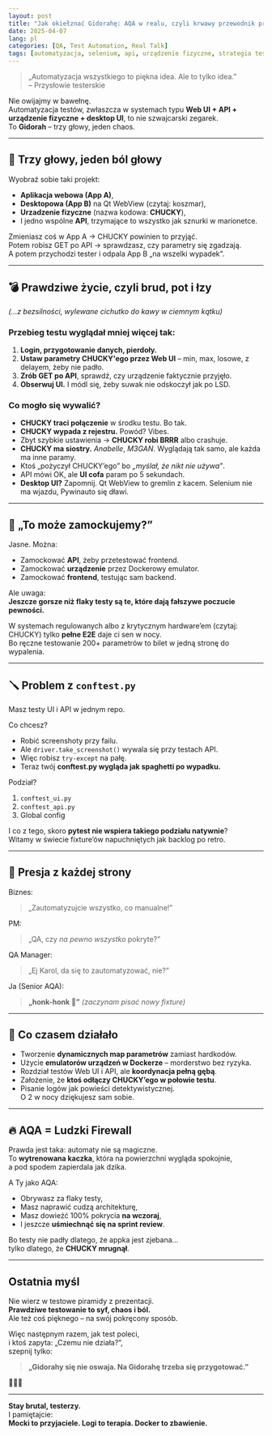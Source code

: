 ```yaml
---
layout: post
title: "Jak okiełznać Gidorahę: AQA w realu, czyli krwawy przewodnik przetrwania"
date: 2025-04-07
lang: pl
categories: [QA, Test Automation, Real Talk]
tags: [automatyzacja, selenium, api, urządzenie fizyczne, strategia testów, mocki, flaky]
---
```


> „Automatyzacja wszystkiego to piękna idea. Ale to tylko idea.”  
> – Przysłowie testerskie

Nie owijajmy w bawełnę.  
Automatyzacja testów, zwłaszcza w systemach typu **Web UI + API + urządzenie fizyczne + desktop UI**, to nie szwajcarski zegarek.  
To **Gidorah** – trzy głowy, jeden chaos.  

---

## 🐉 Trzy głowy, jeden ból głowy

Wyobraź sobie taki projekt:
- **Aplikacja webowa (App A)**,
- **Desktopowa (App B)** na Qt WebView (czytaj: koszmar),
- **Urzadzenie fizyczne** (nazwa kodowa: **CHUCKY**),
- I jedno wspólne **API**, trzymające to wszystko jak sznurki w marionetce.

Zmieniasz coś w App A → CHUCKY powinien to przyjąć.  
Potem robisz GET po API → sprawdzasz, czy parametry się zgadzają.  
A potem przychodzi tester i odpala App B „na wszelki wypadek”.

---

## 💣 Prawdziwe życie, czyli brud, pot i łzy  
*(...z bezsilności, wylewane cichutko do kawy w ciemnym kątku)*

### Przebieg testu wyglądał mniej więcej tak:

1. **Login, przygotowanie danych, pierdoły.**
2. **Ustaw parametry CHUCKY'ego przez Web UI** – min, max, losowe, z delayem, żeby nie padło.
3. **Zrób GET po API**, sprawdź, czy urządzenie faktycznie przyjęło.
4. **Obserwuj UI.** I módl się, żeby suwak nie odskoczył jak po LSD.

### Co mogło się wywalić?

- **CHUCKY traci połączenie** w środku testu. Bo tak.
- **CHUCKY wypada z rejestru.** Powód? Vibes.
- Zbyt szybkie ustawienia → **CHUCKY robi BRRR** albo crashuje.
- **CHUCKY ma siostry.** *Anabelle*, *M3GAN*. Wyglądają tak samo, ale każda ma inne paramy.
- Ktoś „pożyczył CHUCKY’ego” bo *„myślał, że nikt nie używa”*.
- API mówi OK, ale **UI cofa** param po 5 sekundach.
- **Desktop UI?** Zapomnij. Qt WebView to gremlin z kacem. Selenium nie ma wjazdu, Pywinauto się dławi.

---

## 🧠 „To może zamockujemy?”

Jasne. Można:
- Zamockować **API**, żeby przetestować frontend.
- Zamockować **urządzenie** przez Dockerowy emulator.
- Zamockować **frontend**, testując sam backend.

Ale uwaga:  
**Jeszcze gorsze niż flaky testy są te, które dają fałszywe poczucie pewności.**

W systemach regulowanych albo z krytycznym hardware’em (czytaj: CHUCKY) tylko **pełne E2E** daje ci sen w nocy.  
Bo ręczne testowanie 200+ parametrów to bilet w jedną stronę do wypalenia.

---

## 🪛 Problem z `conftest.py`

Masz testy UI i API w jednym repo.

Co chcesz?
- Robić screenshoty przy failu.
- Ale `driver.take_screenshot()` wywala się przy testach API.
- Więc robisz `try-except` na pałę.
- Teraz twój **conftest.py wygląda jak spaghetti po wypadku.**

Podział?
1. `conftest_ui.py`
2. `conftest_api.py`
3. Global config

I co z tego, skoro **pytest nie wspiera takiego podziału natywnie**?  
Witamy w świecie fixture’ów napuchniętych jak backlog po retro.

---

## 🚨 Presja z każdej strony

Biznes:  
> „Zautomatyzujcie wszystko, co manualne!”

PM:  
> „QA, czy *na pewno wszystko* pokryte?”

QA Manager:  
> „Ej Karol, da się to zautomatyzować, nie?”

Ja (Senior AQA):  
> **„honk-honk 🥲”** *(zaczynam pisać nowy fixture)*

---

## 🧪 Co czasem działało

- Tworzenie **dynamicznych map parametrów** zamiast hardkodów.
- Użycie **emulatorów urządzeń w Dockerze** – morderstwo bez ryzyka.
- Rozdział testów Web UI i API, ale **koordynacja pełną gębą**.
- Założenie, że **ktoś odłączy CHUCKY’ego w połowie testu**.
- Pisanie logów jak powieści detektywistycznej.  
  O 2 w nocy dziękujesz sam sobie.

---

## 🔥 AQA = Ludzki Firewall

Prawda jest taka: automaty nie są magiczne.  
To **wytrenowana kaczka**, która na powierzchni wygląda spokojnie,  
a pod spodem zapierdala jak dzika.

A Ty jako AQA:
- Obrywasz za flaky testy,
- Masz naprawić cudzą architekturę,
- Masz dowieźć 100% pokrycia **na wczoraj**,
- I jeszcze **uśmiechnąć się na sprint review**.

Bo testy nie padły dlatego, że appka jest zjebana…  
tylko dlatego, że **CHUCKY mrugnął**.

---

## Ostatnia myśl

Nie wierz w testowe piramidy z prezentacji.  
**Prawdziwe testowanie to syf, chaos i ból.**  
Ale też coś pięknego – na swój pokręcony sposób.

Więc następnym razem, jak test poleci,  
i ktoś zapyta: „Czemu nie działa?”,  
szepnij tylko:

> **„Gidorahy się nie oswaja. Na Gidorahę trzeba się przygotować.”**

🐉🔥🧪

---

**Stay brutal, testerzy.**  
I pamiętajcie:  
**Mocki to przyjaciele. Logi to terapia. Docker to zbawienie.**
